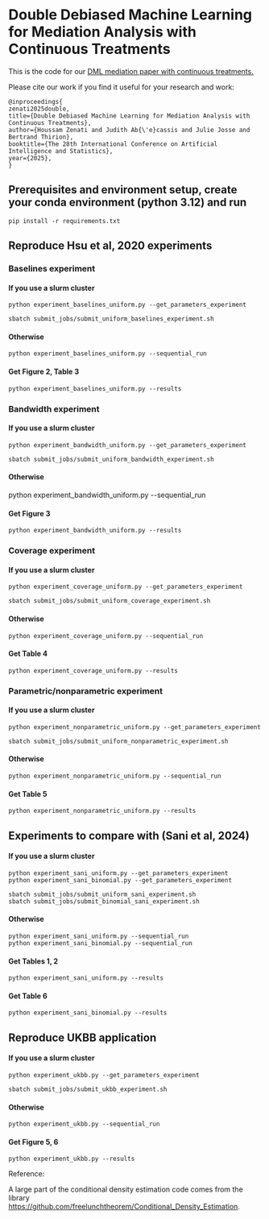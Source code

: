 # Double Debiased Machine Learning for Mediation Analysis with Continuous Treatments

This is the code for our [DML mediation paper with continuous treatments.]([https://exemple.com](https://arxiv.org/abs/2503.06156))

Please cite our work if you find it useful for your research and work:
```
@inproceedings{
zenati2025double,
title={Double Debiased Machine Learning for Mediation Analysis with Continuous Treatments},
author={Houssam Zenati and Judith Ab{\'e}cassis and Julie Josse and Bertrand Thirion},
booktitle={The 28th International Conference on Artificial Intelligence and Statistics},
year={2025},
}
```

## Prerequisites and environment setup, create your conda environment (python 3.12) and run

```
pip install -r requirements.txt
```
## Reproduce Hsu et al, 2020 experiments

### Baselines experiment 

#### If you use a slurm cluster 
``` 
python experiment_baselines_uniform.py --get_parameters_experiment
```
```
sbatch submit_jobs/submit_uniform_baselines_experiment.sh 
```
#### Otherwise
```
python experiment_baselines_uniform.py --sequential_run
```
#### Get Figure 2, Table 3
```
python experiment_baselines_uniform.py --results
```
### Bandwidth experiment 

#### If you use a slurm cluster  
```
python experiment_bandwidth_uniform.py --get_parameters_experiment
```
```
sbatch submit_jobs/submit_uniform_bandwidth_experiment.sh 
```
#### Otherwise

python experiment_bandwidth_uniform.py --sequential_run

#### Get Figure 3
```
python experiment_bandwidth_uniform.py --results
```

### Coverage experiment 

#### If you use a slurm cluster  
```
python experiment_coverage_uniform.py --get_parameters_experiment
```
```
sbatch submit_jobs/submit_uniform_coverage_experiment.sh 
```
#### Otherwise
```
python experiment_coverage_uniform.py --sequential_run
```
#### Get Table 4
```
python experiment_coverage_uniform.py --results
```

### Parametric/nonparametric experiment 

#### If you use a slurm cluster  
```
python experiment_nonparametric_uniform.py --get_parameters_experiment
```
```
sbatch submit_jobs/submit_uniform_nonparametric_experiment.sh 
```
#### Otherwise
```
python experiment_nonparametric_uniform.py --sequential_run
```
#### Get Table 5
```
python experiment_nonparametric_uniform.py --results
```

## Experiments to compare with (Sani et al, 2024)

#### If you use a slurm cluster  
```
python experiment_sani_uniform.py --get_parameters_experiment
python experiment_sani_binomial.py --get_parameters_experiment

```
```
sbatch submit_jobs/submit_uniform_sani_experiment.sh 
sbatch submit_jobs/submit_binomial_sani_experiment.sh 
```
#### Otherwise
```
python experiment_sani_uniform.py --sequential_run
python experiment_sani_binomial.py --sequential_run

```
#### Get Tables 1, 2
```
python experiment_sani_uniform.py --results
```
#### Get Table 6
```
python experiment_sani_binomial.py --results
```

## Reproduce UKBB application

#### If you use a slurm cluster  
```
python experiment_ukbb.py --get_parameters_experiment
```
```
sbatch submit_jobs/submit_ukbb_experiment.sh 
```
#### Otherwise
```
python experiment_ukbb.py --sequential_run
```
#### Get Figure 5, 6
```
python experiment_ukbb.py --results
```

Reference:

A large part of the conditional density estimation code comes from the library
https://github.com/freelunchtheorem/Conditional_Density_Estimation. 
